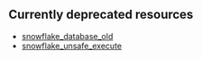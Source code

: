 ## Currently deprecated resources

- [snowflake_database_old](./docs/resources/database_old)
- [snowflake_unsafe_execute](./docs/resources/unsafe_execute)
